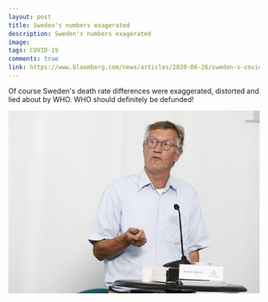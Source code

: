```yaml
---
layout: post
title: Sweden's numbers exagerated
description: Sweden's numbers exagerated
image: 
tags: COVID-19
comments: true
link: https://www.bloomberg.com/news/articles/2020-06-26/sweden-s-covid-expert-says-who-made-total-mistake-in-new-list
---
```

Of course Sweden's death rate differences were exaggerated, distorted
and lied about by WHO. WHO should definitely be defunded!

![](/../../assets/images/post-images/sweden/5b5e9f312be9c6193a65e400602e908b.jpg)
